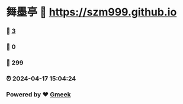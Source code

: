 # 舞墨亭 :link: https://szm999.github.io 
### :page_facing_up: [3](https://szm999.github.io/tag.html) 
### :speech_balloon: 0 
### :hibiscus: 299 
### :alarm_clock: 2024-04-17 15:04:24 
### Powered by :heart: [Gmeek](https://github.com/Meekdai/Gmeek)
